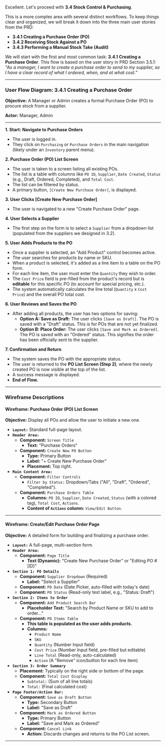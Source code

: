 Excellent. Let's proceed with **3.4 Stock Control & Purchasing**.

This is a more complex area with several distinct workflows. To keep things clear and organized, we will break it down into the three main user stories from the PRD:

- **3.4.1 Creating a Purchase Order (PO)**
- **3.4.2 Receiving Stock Against a PO**
- **3.4.3 Performing a Manual Stock Take (Audit)**

We will start with the first and most common task: **3.4.1 Creating a Purchase Order**. This flow is based on the user story in PRD Section 3.5.1: _"As a manager, I want to create a purchase order to send to my supplier, so I have a clear record of what I ordered, when, and at what cost."_

---

### **User Flow Diagram: 3.4.1 Creating a Purchase Order**

**Objective:** A Manager or Admin creates a formal Purchase Order (PO) to procure stock from a supplier.

**Actor:** Manager, Admin

---

**1. Start: Navigate to Purchase Orders**

- The user is logged in.
- They click on `Purchasing` or `Purchase Orders` in the main navigation (likely under an `Inventory` parent menu).

**2. Purchase Order (PO) List Screen**

- The user is taken to a screen listing all existing POs.
- The list is a table with columns like `PO ID`, `Supplier`, `Date Created`, `Status` (e.g., Draft, Ordered, Completed), and `Total Cost`.
- The list can be filtered by status.
- A primary button, `[Create New Purchase Order]`, is displayed.

**3. User Clicks [Create New Purchase Order]**

- The user is navigated to a new "Create Purchase Order" page.

**4. User Selects a Supplier**

- The first step on the form is to select a `Supplier` from a dropdown list (populated from the suppliers we designed in 3.2).

**5. User Adds Products to the PO**

- Once a supplier is selected, an "Add Product" control becomes active.
- The user searches for products by name or SKU.
- When a product is selected, it's added as a line item to a table on the PO form.
- For each line item, the user must enter the `Quantity` they wish to order.
- The `Cost Price` field is pre-filled from the product's record but is **editable** for this specific PO (to account for special pricing, etc.).
- The system automatically calculates the line total (`Quantity` x `Cost Price`) and the overall PO total cost.

**6. User Reviews and Saves the PO**

- After adding all products, the user has two options for saving:
  - **Option A: Save as Draft:** The user clicks `[Save as Draft]`. The PO is saved with a "Draft" status. This is for POs that are not yet finalized.
  - **Option B: Place Order:** The user clicks `[Save and Mark as Ordered]`. The PO is saved with an "Ordered" status. This signifies the order has been officially sent to the supplier.

**7. Confirmation and Return**

- The system saves the PO with the appropriate status.
- The user is returned to the **PO List Screen (Step 2)**, where the newly created PO is now visible at the top of the list.
- A success message is displayed.
- **End of Flow.**

---

### **Wireframe Descriptions**

#### **Wireframe: Purchase Order (PO) List Screen**

**Objective:** Display all POs and allow the user to initiate a new one.

- **`Layout:`** Standard full-page layout.
- **`Header Area:`**
  - **Component:** `Screen Title`
    - **Text:** "Purchase Orders"
  - **Component:** `Create New PO Button`
    - **Type:** Primary Button
    - **Label:** "+ Create New Purchase Order"
    - **Placement:** Top right.
- **`Main Content Area:`**
  - **Component:** `Filter Controls`
    - `Filter by Status:` Dropdown/Tabs ("All", "Draft", "Ordered", "Completed").
  - **Component:** `Purchase Orders Table`
    - **Columns:** `PO ID`, `Supplier`, `Date Created`, `Status` (with a colored tag), `Total Cost`, `Actions`.
    - **Content of `Actions` column:** `View/Edit Button`.

---

#### **Wireframe: Create/Edit Purchase Order Page**

**Objective:** A detailed form for building and finalizing a purchase order.

- **`Layout:`** A full-page, multi-section form.
- **`Header Area:`**
  - **Component:** `Page Title`
    - **Text (Dynamic):** "Create New Purchase Order" or "Editing PO #[ID]"
- **`Section 1: PO Details`**
  - **Component:** `Supplier Dropdown` (Required)
    - **Label:** "Select a Supplier"
  - **Component:** `PO Date` (Date Picker, auto-filled with today's date)
  - **Component:** `PO Status` (Read-only text label, e.g., "Status: Draft")
- **`Section 2: Items to Order`**
  - **Component:** `Add Product Search Bar`
    - **Placeholder Text:** "Search by Product Name or SKU to add to order..."
  - **Component:** `PO Items Table`
    - **This table is populated as the user adds products.**
    - **Columns:**
      - `Product Name`
      - `SKU`
      - `Quantity` (Number Input field)
      - `Cost Price` (Number Input field, pre-filled but editable)
      - `Line Total` (Read-only, auto-calculated)
      - `Action` (A "Remove" icon/button for each line item)
- **`Section 3: Order Summary`**
  - **Placement:** Typically on the right side or bottom of the page.
  - **Component:** `Total Cost Display`
    - `Subtotal:` (Sum of all line totals)
    - `Total:` (Final calculated cost)
- **`Page Footer/Action Bar:`**
  - **Component:** `Save as Draft Button`
    - **Type:** Secondary Button
    - **Label:** "Save as Draft"
  - **Component:** `Mark as Ordered Button`
    - **Type:** Primary Button
    - **Label:** "Save and Mark as Ordered"
  - **Component:** `Cancel Link`
    - **Action:** Discards changes and returns to the PO List screen.

---

